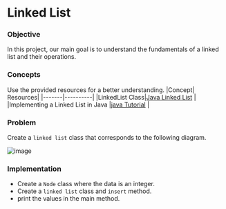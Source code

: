# Linked List

### Objective
In this project, our main goal is to understand the fundamentals of a linked list and their operations.

### Concepts

Use the provided resources for a better understanding.
|Concept|	Resources|
|-------|----------|
|LinkedList Class|[Java Linked List](https://medium.com/@ainayat865/how-to-create-own-linked-list-class-in-java-f62deb30710) |
|Implementing a Linked List in Java |[java Tutorial](https://www.youtube.com/watch?v=zNBxHH04hws) |

### Problem
Create a `linked list` class that corresponds to the following diagram.

![image](https://github.com/SAFCSP-Team/data-structures-and-algorithms-bootcamp/assets/148945652/b7787ac8-90dc-4e43-a378-f5714172d5b7)

### Implementation
* Create a `Node` class where the data is an integer.
* Create a `linked list` class and `insert` method.
* print the values in the main method.
